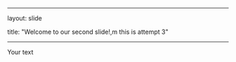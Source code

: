 

---
	
layout: slide
	
title: "Welcome to our second slide!,m this is attempt 3"

---
	
Your text
	
